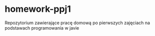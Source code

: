 # homework-ppj1
Repozytorium zawierające pracę domową po pierwszych zajęciach na podstawach programowania w javie
